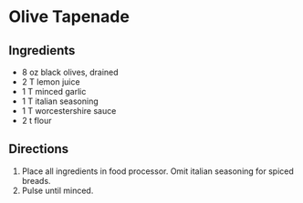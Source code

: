 # Olive Tapenade

## Ingredients
*	8		oz	black olives, drained
*	2		T	lemon juice
*	1		T	minced garlic
*	1		T	italian seasoning
*	1		T	worcestershire sauce
*	2		t	flour

## Directions
1.	Place all ingredients in food processor. Omit italian seasoning for spiced breads.
2.	Pulse until minced.
